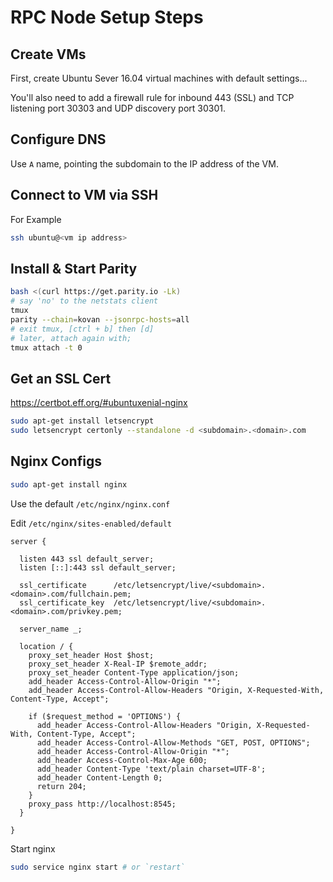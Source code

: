 # RPC Node Setup Steps

## Create VMs

First, create Ubuntu Sever 16.04 virtual machines with default settings...

You'll also need to add a firewall rule for inbound 443 (SSL) and TCP listening port 30303 and UDP discovery port 30301.

## Configure DNS

Use `A` name, pointing the subdomain to the IP address of the VM.

## Connect to VM via SSH

For Example

```bash
ssh ubuntu@<vm ip address>
```

## Install & Start Parity

```bash
bash <(curl https://get.parity.io -Lk)
# say 'no' to the netstats client
tmux
parity --chain=kovan --jsonrpc-hosts=all
# exit tmux, [ctrl + b] then [d]
# later, attach again with;
tmux attach -t 0
```

## Get an SSL Cert

https://certbot.eff.org/#ubuntuxenial-nginx
```bash
sudo apt-get install letsencrypt
sudo letsencrypt certonly --standalone -d <subdomain>.<domain>.com
```

## Nginx Configs

```bash
sudo apt-get install nginx
```

Use the default `/etc/nginx/nginx.conf`

Edit `/etc/nginx/sites-enabled/default`

```
server {

  listen 443 ssl default_server;
  listen [::]:443 ssl default_server;

  ssl_certificate      /etc/letsencrypt/live/<subdomain>.<domain>.com/fullchain.pem;
  ssl_certificate_key  /etc/letsencrypt/live/<subdomain>.<domain>.com/privkey.pem;

  server_name _;

  location / {
    proxy_set_header Host $host;
    proxy_set_header X-Real-IP $remote_addr;
    proxy_set_header Content-Type application/json;
    add_header Access-Control-Allow-Origin "*";
    add_header Access-Control-Allow-Headers "Origin, X-Requested-With, Content-Type, Accept";

    if ($request_method = 'OPTIONS') {
      add_header Access-Control-Allow-Headers "Origin, X-Requested-With, Content-Type, Accept";
      add_header Access-Control-Allow-Methods "GET, POST, OPTIONS";
      add_header Access-Control-Allow-Origin "*";
      add_header Access-Control-Max-Age 600;
      add_header Content-Type 'text/plain charset=UTF-8';
      add_header Content-Length 0;
      return 204;
    }
    proxy_pass http://localhost:8545;
  }

}
```

Start nginx

```bash
sudo service nginx start # or `restart`
```
